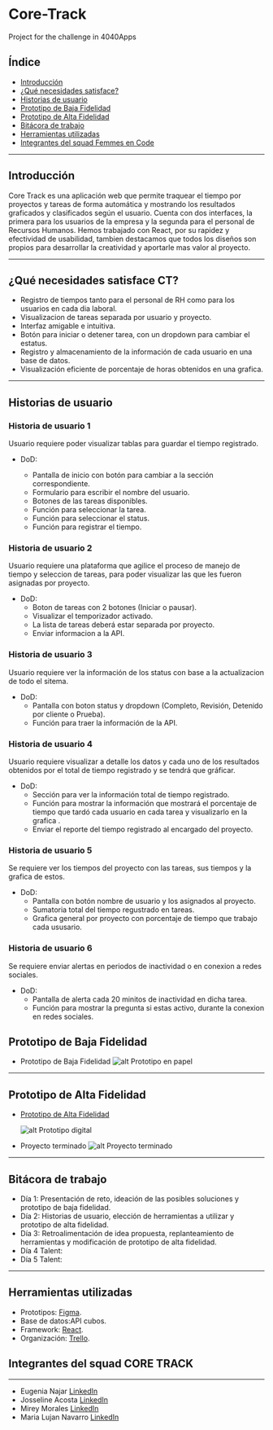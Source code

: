 # Core-Track

Project for the challenge in 4040Apps

## Índice

- [Introducción](#introducción)
- [¿Qué necesidades satisface?](#¿qué-necesidades-satisface?)
- [Historias de usuario](#historias-de-usuario)
- [Prototipo de Baja Fidelidad](#prototipo-de-baja-fidelidad)
- [Prototipo de Alta Fidelidad](#prototipo-de-alta-fidelidad)
- [Bitácora de trabajo](#bitácora-de-trabajo)
- [Herramientas utilizadas](#herramientas-utilizadas)
- [Integrantes del squad Femmes en Code](#Integrantes-del-squad)

---

## Introducción

Core Track es una aplicación web que permite traquear el tiempo por proyectos y tareas de forma automática y mostrando los resultados graficados y clasificados según el usuario. Cuenta con dos interfaces, la primera para los usuarios de la empresa y la segunda para el personal de Recursos Humanos. Hemos trabajado con React, por su rapidez y efectividad de usabilidad, tambien destacamos que todos los diseños son propios para desarrollar la creatividad y aportarle mas valor al proyecto.

---

## ¿Qué necesidades satisface CT?

- Registro de tiempos tanto para el personal de RH como para los usuarios en cada dia laboral.
- Visualizacion de tareas separada por usuario y proyecto.
- Interfaz amigable e intuitiva.
- Botón para iniciar o detener tarea, con un dropdown para cambiar el estatus.
- Registro y almacenamiento de la información de cada usuario en una base de datos.
- Visualización eficiente de porcentaje de horas obtenidos en una grafica.

---

## Historias de usuario

### Historia de usuario 1

Usuario requiere poder visualizar tablas para guardar el tiempo registrado.

- DoD:

  - Pantalla de inicio con botón para cambiar a la sección correspondiente.
  - Formulario para escribir el nombre del usuario.
  - Botones de las tareas disponibles.
  - Función para seleccionar la tarea.
  - Función para seleccionar el status.
  - Función para registrar el tiempo.

### Historia de usuario 2

Usuario requiere una plataforma que agilice el proceso de manejo de tiempo y seleccion de tareas, para poder visualizar las que les fueron asignadas por proyecto.

- DoD:
  - Boton de tareas con 2 botones (Iniciar o pausar).
  - Visualizar el temporizador activado.
  - La lista de tareas deberá estar separada por proyecto.
  - Enviar informacion a la API.

### Historia de usuario 3

Usuario requiere ver la información de los status con base a la actualizacion de todo el sitema.

- DoD:
  - Pantalla con boton status y dropdown (Completo, Revisión, Detenido por cliente o Prueba).
  - Función para traer la información de la API.

### Historia de usuario 4

Usuario requiere visualizar a detalle los datos y cada uno de los resultados obtenidos por el total de tiempo registrado y se tendrá que gráficar.

- DoD:
  - Sección para ver la información total de tiempo registrado.
  - Función para mostrar la información que mostrará el porcentaje de tiempo que tardó cada usuario en cada tarea y visualizarlo en la grafica .
  - Enviar el reporte del tiempo registrado al encargado del proyecto.

### Historia de usuario 5

Se requiere ver los tiempos del proyecto con las tareas, sus tiempos y la grafica de estos.

- DoD:
  - Pantalla con botón nombre de usuario y los asignados al proyecto.
  - Sumatoria total del tiempo regustrado en tareas.
  - Grafica general por proyecto con porcentaje de tiempo que trabajo cada ususario.

### Historia de usuario 6

Se requiere enviar alertas en periodos de inactividad o en conexion a redes sociales.

- DoD:
  - Pantalla de alerta cada 20 minitos de inactividad en dicha tarea.
  - Función para mostrar la pregunta si estas activo, durante la conexion en redes sociales.

## Prototipo de Baja Fidelidad

- Prototipo de Baja Fidelidad
  ![alt Prototipo en papel](Propaper.png)

---

## Prototipo de Alta Fidelidad

- [Prototipo de Alta Fidelidad](https://www.figma.com/file/SfXXoSduMoM1dw51nbj0kC/TIME-TRACKER-4040APPS?node-id=0%3A1)

  ![alt Prototipo digital](DigitalProt.png)

- Proyecto terminado
  ![alt Proyecto terminado](ProjectDone.png)

---

## Bitácora de trabajo

- Día 1: Presentación de reto, ideación de las posibles soluciones y prototipo de baja fidelidad.
- Día 2: Historias de usuario, elección de herramientas a utilizar y prototipo de alta fidelidad.
- Día 3: Retroalimentación de idea propuesta, replanteamiento de herramientas y modificación de prototipo de alta fidelidad.
- Día 4 Talent:
- Día 5 Talent:

---

## Herramientas utilizadas

- Prototipos: [Figma](https://www.figma.com/).
- Base de datos:API cubos.
- Framework: [React](https://es.reactjs.org).
- Organización: [Trello](https://trello.com/b/wGM6lGbq/talent-fest).

## Integrantes del squad CORE TRACK

---

- Eugenia Najar [LinkedIn](https://www.linkedin.com/in/eugenianajar/)
- Josseline Acosta [LinkedIn](https://www.linkedin.com/in/jossacosta/)
- Mirey Morales [LinkedIn](https://www.linkedin.com/in/mirey-morales/)
- Maria Lujan Navarro [LinkedIn](https://www.linkedin.com/in/lujan-navarro/)

